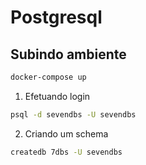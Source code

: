 # Postgresql 

## Subindo ambiente

```sh
docker-compose up
```

1. Efetuando login

```sh
psql -d sevendbs -U sevendbs
```

2. Criando um schema 

```sh
createdb 7dbs -U sevendbs
```


